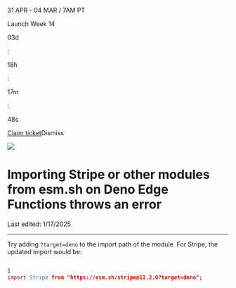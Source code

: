 31 APR - 04 MAR / 7AM PT

Launch Week 14

03d

:

18h

:

17m

:

48s

[Claim ticket](https://supabase.com/launch-week)Dismiss

![](https://supabase.com/docs/_next/image?url=%2Fdocs%2Fimg%2Flaunchweek%2F14%2Fpromo-banner-bg.png&w=3840&q=100&dpl=dpl_9WgBm3X43HXGqPuPh4vSvQgRaZyZ)

# Importing Stripe or other modules from esm.sh on Deno Edge Functions throws an error

Last edited: 1/17/2025

* * *

Try adding `?target=deno` to the import path of the module. For Stripe, the updated import would be:

```flex

1
import Stripe from "https://esm.sh/stripe@11.2.0?target=deno";
```